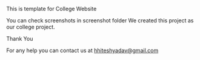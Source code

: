 
This is template for College Website

You can check screenshots in screenshot folder
We created this project as our college project.

Thank You

For any help you can contact us at hhiteshyadav@gmail.com

